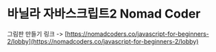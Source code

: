 # 바닐라 자바스크립트2 Nomad Coder

그림판 만들기 링크 -> [https://nomadcoders.co/javascript-for-beginners-2/lobby](https://nomadcoders.co/javascript-for-beginners-2/lobby)

